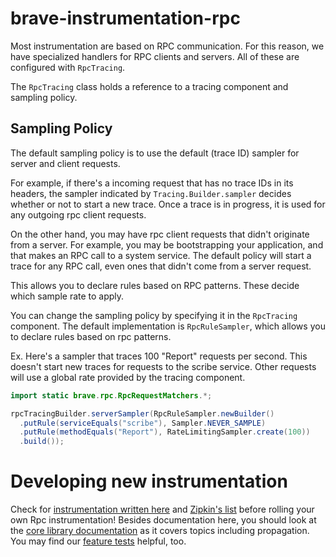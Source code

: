 # brave-instrumentation-rpc

Most instrumentation are based on RPC communication. For this reason,
we have specialized handlers for RPC clients and servers. All of these
are configured with `RpcTracing`.

The `RpcTracing` class holds a reference to a tracing component and
sampling policy.

## Sampling Policy
The default sampling policy is to use the default (trace ID) sampler for
server and client requests.

For example, if there's a incoming request that has no trace IDs in its
headers, the sampler indicated by `Tracing.Builder.sampler` decides whether
or not to start a new trace. Once a trace is in progress, it is used for
any outgoing rpc client requests.

On the other hand, you may have rpc client requests that didn't originate
from a server. For example, you may be bootstrapping your application,
and that makes an RPC call to a system service. The default policy will
start a trace for any RPC call, even ones that didn't come from a server
request.

This allows you to declare rules based on RPC patterns. These decide
which sample rate to apply.

You can change the sampling policy by specifying it in the `RpcTracing`
component. The default implementation is `RpcRuleSampler`, which allows
you to declare rules based on rpc patterns.

Ex. Here's a sampler that traces 100 "Report" requests per second. This
doesn't start new traces for requests to the scribe service. Other
requests will use a global rate provided by the tracing component.

```java
import static brave.rpc.RpcRequestMatchers.*;

rpcTracingBuilder.serverSampler(RpcRuleSampler.newBuilder()
  .putRule(serviceEquals("scribe"), Sampler.NEVER_SAMPLE)
  .putRule(methodEquals("Report"), RateLimitingSampler.create(100))
  .build());
```

# Developing new instrumentation

Check for [instrumentation written here](../) and [Zipkin's list](https://zipkin.io/pages/existing_instrumentations.html)
before rolling your own Rpc instrumentation! Besides documentation here,
you should look at the [core library documentation](../../brave/README.md) as it
covers topics including propagation. You may find our [feature tests](src/test/java/brave/rpc/features) helpful, too.
